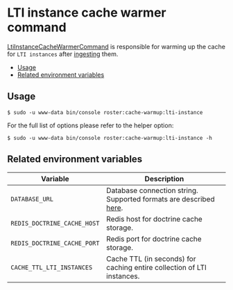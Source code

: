# LTI instance cache warmer command

[LtiInstanceCacheWarmerCommand](../../src/Command/Cache/LtiInstanceCacheWarmerCommand.php) is responsible for warming up 
the cache for `LTI instances` after [ingesting](lti-instance-ingester-command.md) them.

- [Usage](#usage)
- [Related environment variables](#related-environment-variables)

## Usage
```shell script
$ sudo -u www-data bin/console roster:cache-warmup:lti-instance
```

For the full list of options please refer to the helper option:
```shell script
$ sudo -u www-data bin/console roster:cache-warmup:lti-instance -h
```

## Related environment variables

| Variable | Description |
|----------|-------------|
| `DATABASE_URL` | Database connection string. Supported formats are described [here](https://www.doctrine-project.org/projects/doctrine-dbal/en/latest/reference/configuration.html#connecting-using-a-url). |
| `REDIS_DOCTRINE_CACHE_HOST` | Redis host for doctrine cache storage. |
| `REDIS_DOCTRINE_CACHE_PORT` | Redis port for doctrine cache storage. |
| `CACHE_TTL_LTI_INSTANCES` | Cache TTL (in seconds) for caching entire collection of LTI instances. |
